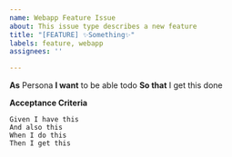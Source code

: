 ```yaml
---
name: Webapp Feature Issue
about: This issue type describes a new feature
title: "[FEATURE] ✨Something✨"
labels: feature, webapp
assignees: ''

---
```


**As** Persona
**I want** to be able todo
**So that** I get this done

**Acceptance Criteria**
```gherkin
Given I have this
And also this
When I do this
Then I get this
```
